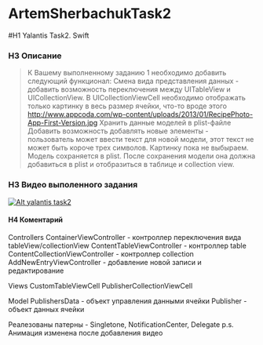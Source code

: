# ArtemSherbachukTask2

#H1 Yalantis Task2.  Swift  

### H3 Описание
> К Вашему выполненному заданию 1 необходимо добавить следующий функционал:
Смена вида представления данных - добавить возможность переключения между UITableView и UICollectionView. В UICollectionViewCell необходимо отображать только картинку в весь размер ячейки, что-то вроде этого http://www.appcoda.com/wp-content/uploads/2013/01/RecipePhoto-App-First-Version.jpg
Хранить данные моделей в plist-файле
Добавить возможность добавлять новые элементы - пользователь может ввести текст для новой модели, этот текст не может быть короче трех символов. Картинку пока не выбыраем. Модель сохраняется в plist. После сохранения модели она должна добавиться в plist и отобразиться в таблице и collection view. 

### H3 Видео выполенного задания

[![Alt yalantis task2](https://encrypted-tbn3.gstatic.com/images?q=tbn:ANd9GcQNshbZ6U1POND3Vy-ROGbcife1NwDgB6OTrAOMKsUUDAu_1iy7)](https://www.youtube.com/watch?v=hTcwhxhfwmc&feature=youtu.be)


#### H4 Коментарий
Controllers
ContainerViewController - контроллер переключения вида tableView/collectionView
ContentTableViewController - контроллер table
ContentCollectionViewController -  контроллер collection
AddNewEntryViewController - добавление новой записи и редактирование

Views
CustomTableViewCell
PublisherCollectionViewCell

Model
PublishersData - объект управления данными ячейки
Publisher - объект данных ячейки

Реалезованы патерны - Singletone, NotificationCenter, Delegate
p.s. Анимация изменeна после добавления видео
